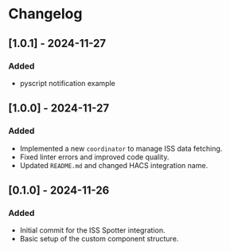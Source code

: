 # Changelog

## [1.0.1] - 2024-11-27
### Added
- pyscript notification example

## [1.0.0] - 2024-11-27
### Added
- Implemented a new `coordinator` to manage ISS data fetching.
- Fixed linter errors and improved code quality.
- Updated `README.md` and changed HACS integration name.

## [0.1.0] - 2024-11-26
### Added
- Initial commit for the ISS Spotter integration.
- Basic setup of the custom component structure.
